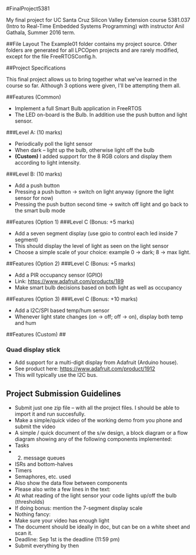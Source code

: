 #FinalProject5381


My final project for UC Santa Cruz Silicon Valley Extension course 5381.037 (Intro to Real-Time Embedded Systems Programming) with instructor Anil Gathala, Summer 2016 term.

##File Layout
The Example01 folder contains my project source.
Other folders are generated for all LPCOpen projects and are rarely modified, except for the file FreeRTOSConfig.h.

##Project Specifications

This final project allows us to bring together what we've learned in the course so far.
Although 3 options were given, I'll be attempting them all.

##Features (Common)

- Implement a full Smart Bulb application in FreeRTOS
- The LED on-board is the Bulb. In addition use the push button and light sensor.

###Level A: (10 marks)
- Periodically poll the light sensor
- When dark – light up the bulb, otherwise light off the bulb
- **(Custom)** I added support for the 8 RGB colors and display them according to light intensity.

###Level B: (10 marks)
- Add a push button
- Pressing a push button -> switch on light anyway (ignore the light sensor for now)
- Pressing the push button second time -> switch off light and go back to the smart bulb mode

##Features (Option 1)
###Level C (Bonus: +5 marks)
- Add a seven segment display (use gpio to control each led inside 7 segment)
- This should display the level of light as seen on the light sensor
- Choose a simple scale of your choice: example 0 -> dark; 8 -> max light.

##Features (Option 2)
###Level C (Bonus: +5 marks)
- Add a PIR occupancy sensor (GPIO)
- Link: https://www.adafruit.com/products/189
- Make smart bulb decisions based on both light as well as occupancy

##Features (Option 3)
###Level C (Bonus: +10 marks)
- Add a I2C/SPI based temp/hum sensor
- Whenever light state changes (on -> off; off -> on), display both temp and hum

##Features (Custom) ##

### Quad display stick
- Add support for a multi-digit display from Adafruit (Arduino house).
- See product here: https://www.adafruit.com/product/1912
- This will typically use the I2C bus.

## Project Submission Guidelines
- Submit just one zip file – with all the project files. I should be able to import it and run succesfully.
- Make a simple/quick video of the working demo from you phone and submit the video
- A simple / quick document of the s/w design, a block diagram or a flow diagram showing any of the following components implemented:
- Tasks
- 2. message queues
- ISRs and bottom-halves
- Timers
- Semaphores, etc. used
- Also show the data flow between components
- Please also write a few lines in the text:
- At what reading of the light sensor your code lights up/off the bulb (thresholds)
- If doing bonus: mention the 7-segment display scale
- Nothing fancy:
- Make sure your video has enough light
- The document should be ideally in doc, but can be on a white sheet and scan it.
- Deadline: Sep 1st is the deadline (11:59 pm)
- Submit everything by then
